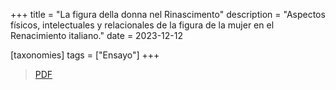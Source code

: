 +++
title = "La figura della donna nel Rinascimento"
description = "Aspectos físicos, intelectuales y relacionales de la figura de la mujer en el Renacimiento italiano."
date = 2023-12-12

[taxonomies]
tags = ["Ensayo"]
+++

> [PDF](aspetti.pdf)
